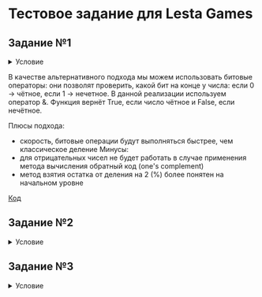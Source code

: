 # Тестовое задание для Lesta Games

## Задание №1

<details>
  <summary>Условие</summary>
  На языке Python написать алгоритм (функцию) определения четности целого числа, который будет аналогичен нижеприведенному по функциональности, но отличен по своей сути. Объяснить плюсы и минусы обеих реализаций. 
  
  Пример: 
  
  def isEven(value):
  
        return value % 2 == 0
</details>

В качестве альтернативного подхода мы можем использовать битовые операторы: они позволят проверить, какой бит на конце у числа:
если 0 -> чётное, если 1 -> нечетное.
В данной реализации используем оператор &.
Функция вернёт True, если число чётное и False, если нечётное.

Плюсы подхода:
- скорость, битовые операции будут выполняться быстрее, чем классическое деление
Минусы:
- для отрицательных чисел не будет работать в случае применения метода вычисления обратный код (one's complement)
- метод взятия остатка от деления на 2 (%) более понятен на начальном уровне

[Код](https://github.com/IgorKalchenko/lesta_games_test_tasks/blob/main/task_1_lesta.py)

## Задание №2

<details>
  <summary>Условие</summary>
  На языке Python написать минимум 2 класса, реализовывающих циклический буфер FIFO. Объяснить плюсы и минусы каждой реализации.
  
  Оценивается:
  
  - Полнота и качество реализации
  - Оформление кода
  - Наличие сравнения и пояснения по быстродействию
</details>



## Задание №3

<details>
  <summary>Условие</summary>
  На языке Python предложить алгоритм, который быстрее всего (по процессорным тикам) отсортирует данный ей массив чисел. Массив может быть любого размера со случайным порядком чисел (в том числе и отсортированным). Объяснить, почему вы считаете, что функция соответствует заданным критериям.
</details>
